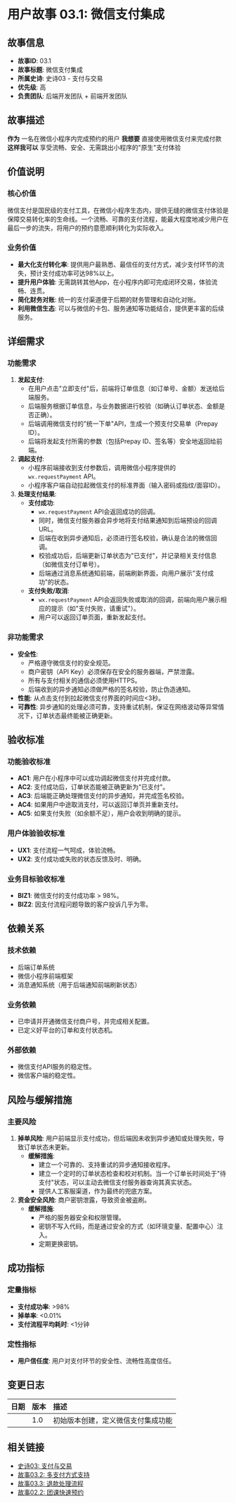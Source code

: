 # 用户故事 03.1: 微信支付集成

## 故事信息
- **故事ID**: 03.1
- **故事标题**: 微信支付集成
- **所属史诗**: 史诗03 - 支付与交易
- **优先级**: 高
- **负责团队**: 后端开发团队 + 前端开发团队

## 故事描述

**作为** 一名在微信小程序内完成预约的用户
**我想要** 直接使用微信支付来完成付款
**这样我可以** 享受流畅、安全、无需跳出小程序的"原生"支付体验

## 价值说明

### 核心价值
微信支付是国民级的支付工具，在微信小程序生态内，提供无缝的微信支付体验是保障交易转化率的生命线。一个流畅、可靠的支付流程，能最大程度地减少用户在最后一步的流失，将用户的预约意愿顺利转化为实际收入。

### 业务价值
- **最大化支付转化率**: 提供用户最熟悉、最信任的支付方式，减少支付环节的流失，预计支付成功率可达98%以上。
- **提升用户体验**: 无需跳转其他App，在小程序内即可完成闭环交易，体验流畅、连贯。
- **简化财务对账**: 统一的支付渠道便于后期的财务管理和自动化对账。
- **利用微信生态**: 可以与微信的卡包、服务通知等功能结合，提供更丰富的后续服务。

## 详细需求

### 功能需求
1.  **发起支付**:
    *   在用户点击"立即支付"后，前端将订单信息（如订单号、金额）发送给后端服务。
    *   后端服务根据订单信息，与业务数据进行校验（如确认订单状态、金额是否正确）。
    *   后端调用微信支付的"统一下单"API，生成一个预支付交易单（Prepay ID）。
    *   后端将发起支付所需的参数（包括Prepay ID、签名等）安全地返回给前端。
2.  **调起支付**:
    *   小程序前端接收到支付参数后，调用微信小程序提供的 `wx.requestPayment` API。
    *   小程序客户端自动拉起微信支付的标准界面（输入密码或指纹/面容ID）。
3.  **处理支付结果**:
    *   **支付成功**:
        *   `wx.requestPayment` API会返回成功的回调。
        *   同时，微信支付服务器会异步地将支付结果通知到后端预设的回调URL。
        *   后端在收到异步通知后，必须进行签名校验，确认是合法的微信回调。
        *   校验成功后，后端更新订单状态为"已支付"，并记录相关支付信息（如微信支付订单号）。
        *   后端通过消息系统通知前端，前端刷新界面，向用户展示"支付成功"的状态。
    *   **支付失败/取消**:
        *   `wx.requestPayment` API会返回失败或取消的回调，前端向用户展示相应的提示（如"支付失败，请重试"）。
        -   用户可以返回订单页面，重新发起支付。

### 非功能需求
-   **安全性**:
    *   严格遵守微信支付的安全规范。
    *   商户密钥（API Key）必须保存在安全的服务器端，严禁泄露。
    *   所有与支付相关的通信必须使用HTTPS。
    *   后端收到的异步通知必须做严格的签名校验，防止伪造通知。
-   **性能**: 从点击支付到拉起微信支付界面的时间应<3秒。
-   **可靠性**: 异步通知的处理必须可靠，支持重试机制，保证在网络波动等异常情况下，订单状态最终能被正确更新。

## 验收标准

### 功能验收标准
-   **AC1**: 用户在小程序中可以成功调起微信支付并完成付款。
-   **AC2**: 支付成功后，订单状态能被正确更新为"已支付"。
-   **AC3**: 后端能正确处理微信支付的异步通知，并完成签名校验。
-   **AC4**: 如果用户中途取消支付，可以返回订单页并重新支付。
-   **AC5**: 如果支付失败（如余额不足），用户会收到明确的提示。

### 用户体验验收标准
-   **UX1**: 支付流程一气呵成，体验流畅。
-   **UX2**: 支付成功或失败的状态反馈及时、明确。

### 业务目标验收标准
-   **BIZ1**: 微信支付的支付成功率 > 98%。
-   **BIZ2**: 因支付流程问题导致的客户投诉几乎为零。

## 依赖关系

### 技术依赖
-   后端订单系统
-   微信小程序前端框架
-   消息通知系统（用于后端通知前端刷新状态）

### 业务依赖
-   已申请并开通微信支付商户号，并完成相关配置。
-   已定义好平台的订单和支付状态机。

### 外部依赖
-   微信支付API服务的稳定性。
-   微信客户端的稳定性。

## 风险与缓解措施

### 主要风险
1.  **掉单风险**: 用户前端显示支付成功，但后端因未收到异步通知或处理失败，导致订单状态未更新。
    -   **缓解措施**:
        *   建立一个可靠的、支持重试的异步通知接收程序。
        *   建立一个定时的订单状态检查和校对机制。当一个订单长时间处于"待支付"状态，可以主动去微信支付服务器查询其真实状态。
        *   提供人工客服渠道，作为最终的兜底方案。
2.  **资金安全风险**: 商户密钥泄露，导致资金被盗刷。
    -   **缓解措施**:
        *   严格的服务器安全和权限管理。
        *   密钥不写入代码，而是通过安全的方式（如环璄变量、配置中心）注入。
        *   定期更换密钥。

## 成功指标

### 定量指标
-   **支付成功率**: >98%
-   **掉单率**: <0.01%
-   **支付流程平均耗时**: <1分钟

### 定性指标
-   **用户信任度**: 用户对支付环节的安全性、流畅性高度信任。

## 变更日志

| 日期 | 版本 | 描述 |
| :--- | :--- | :---------- |
|      | 1.0  | 初始版本创建，定义微信支付集成功能 |

## 相关链接

- [史诗03: 支付与交易](../epics/epic-03-payment-transaction.md)
- [故事03.2: 多支付方式支持](story-03.2-multiple-payment-methods.md)
- [故事03.3: 退款处理流程](story-03.3-refund-processing.md)
- [故事02.2: 团课快速预约](story-02.2-group-class-booking.md) 